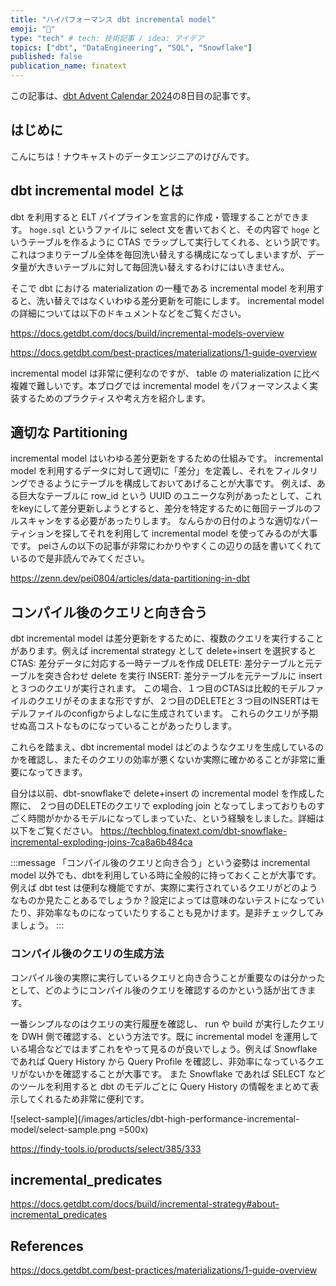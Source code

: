 ```yaml
---
title: "ハイパフォーマンス dbt incremental model"
emoji: "🤖"
type: "tech" # tech: 技術記事 / idea: アイデア
topics: ["dbt", "DataEngineering", "SQL", "Snowflake"]
published: false
publication_name: finatext
---
```


この記事は、[dbt Advent Calendar 2024]( https://qiita.com/advent-calendar/2024/dbt )の8日目の記事です。

## はじめに

こんにちは！ナウキャストのデータエンジニアのけびんです。


## dbt incremental model とは

dbt を利用すると ELT パイプラインを宣言的に作成・管理することができます。 `hoge.sql` というファイルに select 文を書いておくと、その内容で `hoge` というテーブルを作るように CTAS でラップして実行してくれる、という訳です。これはつまりテーブル全体を毎回洗い替えする構成になってしまいますが、データ量が大きいテーブルに対して毎回洗い替えするわけにはいきません。

そこで dbt における materialization の一種である incremental model を利用すると、洗い替えではなくいわゆる差分更新を可能にします。  incremental model の詳細については以下のドキュメントなどをご覧ください。

https://docs.getdbt.com/docs/build/incremental-models-overview

https://docs.getdbt.com/best-practices/materializations/1-guide-overview

incremental model は非常に便利なのですが、 table の materialization に比べ複雑で難しいです。本ブログでは incremental model をパフォーマンスよく実装するためのプラクティスや考え方を紹介します。


## 適切な Partitioning

incremental model はいわゆる差分更新をするための仕組みです。 incremental model を利用するデータに対して適切に「差分」を定義し、それをフィルタリングできるようにテーブルを構成しておいてあげることが大事です。
例えば、ある巨大なテーブルに row_id という UUID のユニークな列があったとして、これをkeyにして差分更新しようとすると、差分を特定するために毎回テーブルのフルスキャンをする必要があったりします。
なんらかの日付のような適切なパーティションを探してそれを利用して incremental model を使ってみるのが大事です。
peiさんの以下の記事が非常にわかりやすくこの辺りの話を書いてくれているので是非読んでみてください。

https://zenn.dev/pei0804/articles/data-partitioning-in-dbt


## コンパイル後のクエリと向き合う

dbt incremental model は差分更新をするために、複数のクエリを実行することがあります。例えば incremental strategy として delete+insert を選択すると
CTAS: 差分データに対応する一時テーブルを作成
DELETE: 差分テーブルと元テーブルを突き合わせ delete を実行
INSERT: 差分テーブルを元テーブルに insert
と３つのクエリが実行されます。
この場合、１つ目のCTASは比較的モデルファイルのクエリがそのままな形ですが、２つ目のDELETEと３つ目のINSERTはモデルファイルのconfigからよしなに生成されています。
これらのクエリが予期せぬ高コストなものになっていることがあったりします。

これらを踏まえ、dbt incremental model はどのようなクエリを生成しているのかを確認し、またそのクエリの効率が悪くないか実際に確かめることが非常に重要になってきます。

自分は以前、dbt-snowflakeで delete+insert の incremental model を作成した際に、 ２つ目のDELETEのクエリで exploding join となってしまっておりものすごく時間がかかるモデルになってしまっていた、という経験をしました。詳細は以下をご覧ください。
https://techblog.finatext.com/dbt-snowflake-incremental-exploding-joins-7ca8a6b484ca

:::message
「コンパイル後のクエリと向き合う」という姿勢は incremental model 以外でも、dbtを利用している時に全般的に持っておくことが大事です。例えば dbt test は便利な機能ですが、実際に実行されているクエリがどのようなものか見たことあるでしょうか？設定によっては意味のないテストになっていたり、非効率なものになっていたりすることも見かけます。是非チェックしてみましょう。
:::


### コンパイル後のクエリの生成方法

コンパイル後の実際に実行しているクエリと向き合うことが重要なのは分かったとして、どのようにコンパイル後のクエリを確認するのかという話が出てきます。

一番シンプルなのはクエリの実行履歴を確認し、 run や build が実行したクエリを DWH 側で確認する、という方法です。既に incremental model を運用している場合などではまずこれをやって見るのが良いでしょう。例えば Snowflake であれば Query History から Query Profile を確認し、非効率になっているクエリがないかを確認することが大事です。
また Snowflake であれば SELECT などのツールを利用すると dbt のモデルごとに Query History の情報をまとめて表示してくれるため非常に便利です。


![select-sample](/images/articles/dbt-high-performance-incremental-model/select-sample.png =500x)

https://findy-tools.io/products/select/385/333


## incremental_predicates
https://docs.getdbt.com/docs/build/incremental-strategy#about-incremental_predicates



## References
https://docs.getdbt.com/best-practices/materializations/1-guide-overview


